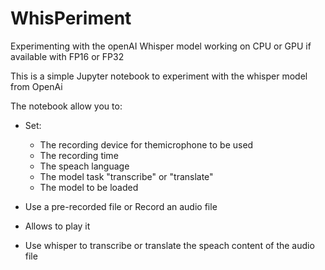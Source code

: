 # WhisPeriment
Experimenting with the openAI Whisper model working on CPU or GPU if available with FP16 or FP32

This is a simple Jupyter notebook to experiment with the whisper model from OpenAi

The notebook allow you to:
- Set:
  - The recording device for themicrophone to be used
  - The recording time
  - The speach language 
  - The model task "transcribe" or "translate" 
  - The model to be loaded

- Use a pre-recorded file or Record an audio file
- Allows to play it
- Use whisper to transcribe or translate the speach content of the audio file
